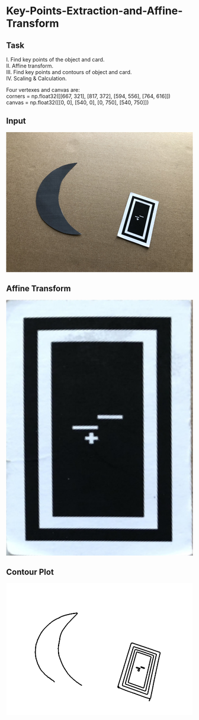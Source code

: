# Key-Points-Extraction-and-Affine-Transform

## Task
I. Find key points of the object and card.  
II. Affine transform.  
III. Find key points and contours of object and card.  
IV. Scaling & Calculation.  


Four vertexes and canvas are:  
corners = np.float32([[667, 321], [817, 372], [594, 556], [764, 616]])  
canvas = np.float32([[0, 0], [540, 0], [0, 750], [540, 750]])  

## Input
![](https://github.com/Louis24/Key-Points-Extraction-and-Affine-Transform/blob/master/crescent.png)

## Affine Transform
![](https://github.com/Louis24/Key-Points-Extraction-and-Affine-Transform/blob/master/affine.png)

## Contour Plot
![](https://github.com/Louis24/Key-Points-Extraction-and-Affine-Transform/blob/master/contour.png)


